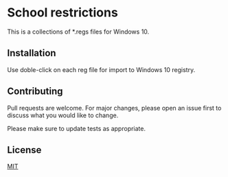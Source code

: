 # School restrictions

This is a collections of *.regs files for Windows 10.

## Installation

Use doble-click on each reg file for import to Windows 10 registry.

## Contributing

Pull requests are welcome. For major changes, please open an issue first
to discuss what you would like to change.

Please make sure to update tests as appropriate.

## License

[MIT](https://choosealicense.com/licenses/mit/)